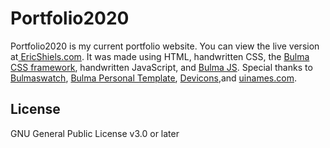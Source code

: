 # Portfolio2020

Portfolio2020 is my current portfolio website. You can view the live version at[ EricShiels.com](https://www.ericshiels.com/). It was made using HTML, handwritten CSS, the [Bulma CSS framework](https://bulma.io/), handwritten JavaScript, and [Bulma JS](https://bulmajs.tomerbe.co.uk/). Special thanks to [Bulmaswatch](https://jenil.github.io/bulmaswatch/), [Bulma Personal Template](https://bulmatemplates.github.io/bulma-templates/templates/personal.html), [Devicons](https://konpa.github.io/devicon/),and [uinames.com](https://uinames.com/).

## License

GNU General Public License v3.0 or later
